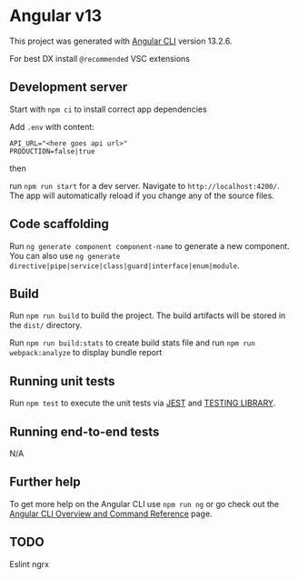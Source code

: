 # Angular v13

This project was generated with [Angular CLI](https://github.com/angular/angular-cli) version 13.2.6.

For best DX install `@recommended` VSC extensions

## Development server

Start with `npm ci` to install correct app dependencies

Add `.env` with content:

```
API_URL="<here goes api url>"
PRODUCTION=false|true
```

then

run `npm run start` for a dev server. Navigate to `http://localhost:4200/`. The app will automatically reload if you change any of the source files.

## Code scaffolding

Run `ng generate component component-name` to generate a new component. You can also use `ng generate directive|pipe|service|class|guard|interface|enum|module`.

## Build

Run `npm run build` to build the project. The build artifacts will be stored in the `dist/` directory.

Run `npm run build:stats` to create build stats file and run `npm run webpack:analyze` to display bundle report

## Running unit tests

Run `npm test` to execute the unit tests via [JEST](https://jestjs.io/) and [TESTING LIBRARY](https://testing-library.com/docs/angular-testing-library/intro).

## Running end-to-end tests

N/A

## Further help

To get more help on the Angular CLI use `npm run ng` or go check out the [Angular CLI Overview and Command Reference](https://angular.io/cli) page.

## TODO

Eslint ngrx
